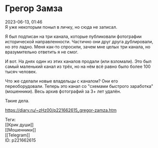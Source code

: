 Грегор Замза
=============

   
 2023-06-13, 01:46   
   Я уже некоторым поныл в личку, но сюда не записал.   
   
 Я был подписан на три канала, которые публиковали фотографии исторической направленности. Частично они друг друга дублировали, но это ладно. Меня как-то спросили, зачем мне целых три канала, но вразумительно ответить я не смог.   
   
 И вот. На днях один из этих каналов продали (или взломали). Это был самый маленький канал из трёх, но на нём всё равно было более 100 тысяч человек.   
   
 Что же сделали новые владельцы с каналом? Они его переоборудовали. Теперь это канал со "схемами быстрого заработка" (мошенники). Весь архив фотографий за 3+ лет удалён.   
   
 Такие дела.   
     
 <https://diary.ru/~zHz00/p221662615_gregor-zamza.htm>   
   
 Теги:   
 [[Крик души]]   
 [[Мошенники]]   
 [[Telegram]]   
 ID: p221662615